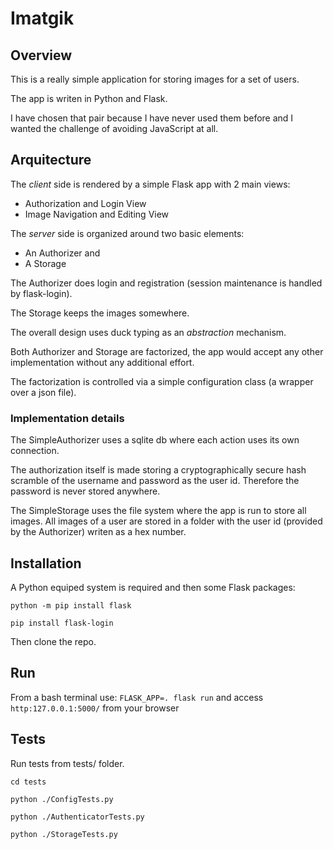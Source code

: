# Imatgik

## Overview

This is a really simple application for storing images for a set of users.

The app is writen in Python and Flask.

I have chosen that pair because I have never used them before and I wanted the challenge of avoiding JavaScript at all.

## Arquitecture

The *client* side is rendered by a simple Flask app with 2 main views:
- Authorization and Login View
- Image Navigation and Editing View

The *server* side is organized around two basic elements:
- An Authorizer and 
- A Storage

The Authorizer does login and registration (session maintenance is handled by flask-login).

The Storage keeps the images somewhere.

The overall design uses duck typing as an *abstraction* mechanism.

Both Authorizer and Storage are factorized, the app would accept any other implementation without any additional effort.

The factorization is controlled via a simple configuration class (a wrapper over a json file).

### Implementation details

The SimpleAuthorizer uses a sqlite db where each action uses its own connection.

The authorization itself is made storing a cryptographically secure hash scramble of the username and password as the user id. Therefore the password is never stored anywhere.

The SimpleStorage uses the file system where the app is run to store all images. All images of a user are stored in a folder with the user id (provided by the Authorizer) writen as a hex number.

## Installation

A Python equiped system is required and then some Flask packages:

`python -m pip install flask`

`pip install flask-login`

Then clone the repo.

## Run
From a bash terminal use:
`FLASK_APP=. flask run`
and access `http:127.0.0.1:5000/` from your browser

## Tests
Run tests from tests/ folder.

`cd tests`

`python ./ConfigTests.py`

`python ./AuthenticatorTests.py`

`python ./StorageTests.py`
